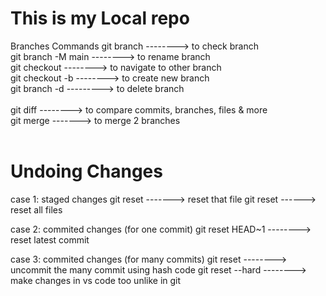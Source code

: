 # This is my Local repo

Branches Commands 
    git branch  --------> to check branch<br>
    git branch -M main --------> to rename branch<br>
    git checkout <other branch name> --------> to navigate to other branch<br>
    git checkout -b <new branch name> --------> to create new branch<br>
    git branch -d <branch name> ---------> to delete branch<br>
    <br>git diff <branch name to merge with> --------> to compare commits, branches, files & more<br>
    git merge <branch name to merge with> -------> to merge 2 branches<br>
    <br> 
# Undoing Changes

case 1: staged changes
    git reset <file name> -------> reset that file
    git reset ------> reset all files

case 2: commited changes (for one commit)
    git reset HEAD~1 --------> reset latest commit 

case 3: commited changes (for many commits)
    git reset <commit hash> --------> uncommit the many commit using hash code
    git reset --hard <commit hash> --------> make changes in vs code too unlike in git


